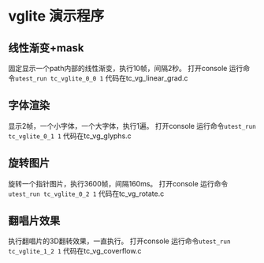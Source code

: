 # vglite 演示程序

## 线性渐变+mask
固定显示一个path内部的线性渐变，执行10帧，间隔2秒。
打开console 运行命令`utest_run tc_vglite_0_0 1`
代码在tc_vg_linear_grad.c

## 字体渲染
显示2帧，一个小字体，一个大字体，执行1遍。
打开console 运行命令`utest_run tc_vglite_0_1 1`
代码在tc_vg_glyphs.c

## 旋转图片
旋转一个指针图片，执行3600帧，间隔160ms。
打开console 运行命令`utest_run tc_vglite_0_2 1`
代码在tc_vg_rotate.c


## 翻唱片效果
执行翻唱片的3D翻转效果，一直执行。
打开console 运行命令`utest_run tc_vglite_1_2 1`
代码在tc_vg_coverflow.c